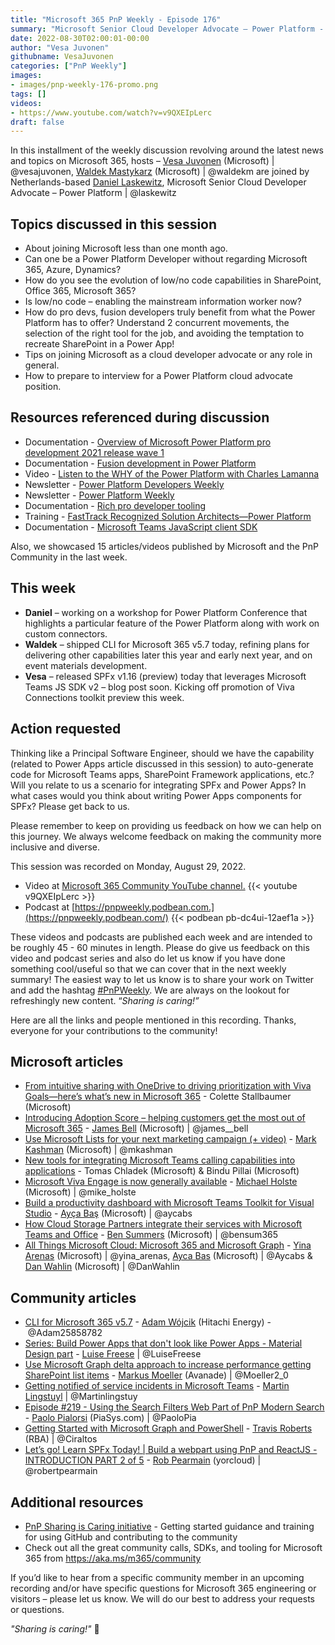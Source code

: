 ```yaml
---
title: "Microsoft 365 PnP Weekly - Episode 176"
summary: "Microsoft Senior Cloud Developer Advocate – Power Platform - Daniel Laskewitz, joins Microsoft’s Vesa Juvonen and Waldek Mastykarz to exchange thoughts on Power Platform evolution, Pro/Fusion development and on interviewing at Microsoft along with 15 articles/videos delivered by Microsoft/Community this week."
date: 2022-08-30T02:00:01-00:00
author: "Vesa Juvonen"
githubname: VesaJuvonen
categories: ["PnP Weekly"]
images:
- images/pnp-weekly-176-promo.png
tags: []
videos:
- https://www.youtube.com/watch?v=v9QXEIpLerc
draft: false
---
```


In this installment of the weekly discussion revolving around the latest news and topics on Microsoft 365, hosts – [Vesa Juvonen](https://twitter.com/vesajuvonen) (Microsoft) \| @vesajuvonen, [Waldek Mastykarz](https://twitter.com/waldekm) (Microsoft) \| @waldekm are joined by Netherlands-based [Daniel Laskewitz](https://twitter.com/laskewitz), Microsoft Senior Cloud Developer Advocate – Power Platform \| @laskewitz

## Topics discussed in this session

* About joining Microsoft less than one month ago.
* Can one be a Power Platform Developer without regarding Microsoft 365, Azure, Dynamics?
* How do you see the evolution of low/no code capabilities in SharePoint, Office 365, Microsoft 365?
* Is low/no code – enabling the mainstream information worker now?
* How do pro devs, fusion developers truly benefit from what the Power Platform has to offer? Understand 2 concurrent movements, the selection of the right tool for the job, and avoiding the temptation to recreate SharePoint in a Power App!
* Tips on joining Microsoft as a cloud developer advocate or any role in general.
* How to prepare to interview for a Power Platform cloud advocate position.

## Resources referenced during discussion

* Documentation - [Overview of Microsoft Power Platform pro development 2021 release wave 1](https://learn.microsoft.com/power-platform-release-plan/2021wave1/power-platform-pro-development/rich-pro-developer-tooling)
* Documentation - [Fusion development in Power Platform](https://learn.microsoft.com/power-platform/developer/fusion-development)
* Video - [Listen to the WHY of the Power Platform with Charles Lamanna](https://learn.microsoft.com/shows/less-code-more-power/listen-to-the-why-of-the-power-platform-with-charles-lamanna)
* Newsletter - [Power Platform Developers Weekly](https://www.ppdevweekly.com/)
* Newsletter - [Power Platform Weekly](https://www.ppweekly.com/)
* Documentation - [Rich pro developer tooling](https://learn.microsoft.com/power-platform-release-plan/2021wave1/power-platform-pro-development/rich-pro-developer-tooling)
* Training - [FastTrack Recognized Solution Architects—Power Platform](https://powerplatform.microsoft.com/fasttrack/recognized-solution-architects/)
* Documentation - [Microsoft Teams JavaScript client SDK](https://learn.microsoft.com/javascript/api/overview/msteams-client?view=msteams-client-js-latest)


Also, we showcased 15 articles/videos published by Microsoft and the PnP Community in the last week.

## This week

* **Daniel** – working on a workshop for Power Platform Conference that highlights a particular feature of the Power Platform along with work on custom connectors.
* **Waldek** – shipped CLI for Microsoft 365 v5.7 today, refining plans for delivering other capabilities later this year and early next year, and on event materials development.
* **Vesa** – released SPFx v1.16 (preview) today that leverages Microsoft Teams JS SDK v2 – blog post soon. Kicking off promotion of Viva Connections toolkit preview this week.


## Action requested

Thinking like a Principal Software Engineer, should we have the capability (related to Power Apps article discussed in this session) to auto-generate code for Microsoft Teams apps, SharePoint Framework applications, etc.? Will you relate to us a scenario for integrating SPFx and Power Apps? In what cases would you think about writing Power Apps components for SPFx? Please get back to us.

Please remember to keep on providing us feedback on how we can help on this journey. We always welcome feedback on making the community more inclusive and diverse.

This session was recorded on Monday, August 29, 2022.

*   Video at [Microsoft 365 Community YouTube channel.](https://aka.ms/m365pnp-videos)
    {{< youtube v9QXEIpLerc >}}
*   Podcast at [https://pnpweekly.podbean.com.](https://pnpweekly.podbean.com/)
    {{< podbean pb-dc4ui-12aef1a >}}

These videos and podcasts are published each week and are intended to be roughly 45 - 60 minutes in length.  Please do give us feedback on this video and podcast series and also do let us know if you have done something cool/useful so that we can cover that in the next weekly summary! The easiest way to let us know is to share your work on Twitter and add the hashtag [#PnPWeekly](https://twitter.com/search?q=%23pnpweekly). We are always on the lookout for refreshingly new content. “_Sharing is caring!”_

Here are all the links and people mentioned in this recording. Thanks, everyone for your contributions to the community!

## Microsoft articles

* [From intuitive sharing with OneDrive to driving prioritization with Viva Goals—here’s what’s new in Microsoft 365](https://www.microsoft.com/microsoft-365/blog/2022/08/25/from-intuitive-sharing-with-onedrive-to-driving-prioritization-with-viva-goals-heres-whats-new-in-microsoft-365/) - Colette Stallbaumer (Microsoft)
* [Introducing Adoption Score – helping customers get the most out of Microsoft 365](https://techcommunity.microsoft.com/t5/microsoft-365-blog/introducing-adoption-score-helping-customers-get-the-most-out-of/ba-p/3607634) - [James Bell](https://twitter.com/james__bell) (Microsoft) | @james__bell
* [Use Microsoft Lists for your next marketing campaign (+ video)](https://techcommunity.microsoft.com/t5/microsoft-365-blog/use-microsoft-lists-for-your-next-marketing-campaign-video/ba-p/3605577) - [Mark Kashman](https://twitter.com/mkashman) (Microsoft) | @mkashman
* [New tools for integrating Microsoft Teams calling capabilities into applications](https://techcommunity.microsoft.com/t5/microsoft-teams-blog/new-tools-for-integrating-microsoft-teams-calling-capabilities/ba-p/3606431) - Tomas Chladek (Microsoft) & Bindu Pillai (Microsoft)
* [Microsoft Viva Engage is now generally available](https://techcommunity.microsoft.com/t5/microsoft-viva-blog/microsoft-viva-engage-is-now-generally-available/ba-p/3595300) - [Michael Holste](](https://twitter.com/mike_holste)) (Microsoft) | @mike_holste
* [Build a productivity dashboard with Microsoft Teams Toolkit for Visual Studio](https://devblogs.microsoft.com/microsoft365dev/build-a-productivity-dashboard-with-microsoft-teams-toolkit-for-visual-studio/) - [Ayça Baş](https://twitter.com/aycabs) (Microsoft) | @aycabs
* [How Cloud Storage Partners integrate their services with Microsoft Teams and Office](https://devblogs.microsoft.com/microsoft365dev/how-cloud-storage-partners-integrate-their-services-with-microsoft-teams-and-office/) - [Ben Summers](https://twitter.com/bensum365) (Microsoft) | @bensum365
* [All Things Microsoft Cloud: Microsoft 365 and Microsoft Graph](https://www.youtube.com/watch?v=MXq-M6qRffE) - [Yina Arenas](https://twitter.com/yina_arenas) (Microsoft) | @yina_arenas, [Ayca Bas](https://twitter.com/aycabs) (Microsoft) | @Aycabs & [Dan Wahlin](https://twitter.com/DanWahlin) (Microsoft) | @DanWahlin

## Community articles

* [CLI for Microsoft 365 v5.7](https://pnp.github.io/blog/cli-for-microsoft-365/cli-for-microsoft-365-v5-7/) - [Adam Wójcik](https://twitter.com/Adam25858782) (Hitachi Energy) - @Adam25858782
* [Series: Build Power Apps that don't look like Power Apps - Material Design part](https://pnp.github.io/blog/post/build-powerapps-that-dont-look-like-powerapps-1/) - [Luise Freese](https://twitter.com/LuiseFreese) | @LuiseFreese
* [Use Microsoft Graph delta approach to increase performance getting SharePoint list items](https://mmsharepoint.wordpress.com/2022/08/22/use-microsoft-graph-delta-approach-to-increase-performance-getting-sharepoint-list-items/) - [Markus Moeller](https://twitter.com/Moeller2_0) (Avanade) | @Moeller2_0
* [Getting notified of service incidents in Microsoft Teams](https://www.blimped.nl/getting-notified-of-service-incidents-in-microsoft-teams/) - [Martin Lingstuyl](https://twitter.com/martinlingstuyl) | @Martinlingstuy
* [Episode #219 - Using the Search Filters Web Part of PnP Modern Search](https://www.youtube.com/watch?v=Sl0dcgd70Q4) - [Paolo Pialorsi](https://twitter.com/PaoloPia) (PiaSys.com) | @PaoloPia
* [Getting Started with Microsoft Graph and PowerShell](https://www.youtube.com/watch?v=oilylijvbic) - [Travis Roberts](https://twitter.com/Ciraltos) (RBA) | @Ciraltos
* [Let’s go! Learn SPFx Today! | Build a webpart using PnP and ReactJS - INTRODUCTION PART 2 of 5](https://www.youtube.com/watch?v=smBPrsw_Y7U) - [Rob Pearmain](https://twitter.com/robertpearmain) (yorcloud) | @robertpearmain

## Additional resources

* [PnP Sharing is Caring initiative](https://aka.ms/sharing-is-caring) - Getting started guidance and training for using GitHub and contributing to the community
* Check out all the great community calls, SDKs, and tooling for Microsoft 365 from <https://aka.ms/m365/community>

If you’d like to hear from a specific community member in an upcoming recording and/or have specific questions for Microsoft 365 engineering or visitors – please let us know. We will do our best to address your requests or questions.

_"Sharing is caring!"_ 🧡
